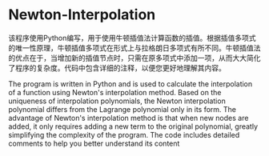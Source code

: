 # Newton-Interpolation
该程序使用Python编写，用于使用牛顿插值法计算函数的插值。根据插值多项式的唯一性原理，牛顿插值多项式在形式上与拉格朗日多项式有所不同。牛顿插值法的优点在于，当增加新的插值节点时，只需在原多项式中添加一项，从而大大简化了程序的复杂度。代码中包含详细的注释，以便您更好地理解其内容。

The program is written in Python and is used to calculate the interpolation of a function using Newton's interpolation method. Based on the uniqueness of interpolation polynomials, the Newton interpolation polynomial differs from the Lagrange polynomial only in its form. The advantage of Newton's interpolation method is that when new nodes are added, it only requires adding a new term to the original polynomial, greatly simplifying the complexity of the program. The code includes detailed comments to help you better understand its content
